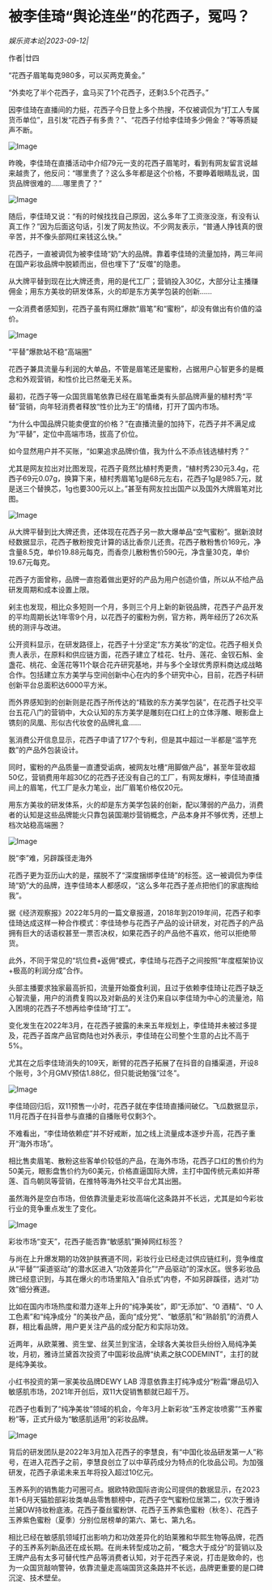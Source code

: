 # 被李佳琦“舆论连坐”的花西子，冤吗？

*娱乐资本论|2023-09-12|*

作者|廿四

“花西子眉笔每克980多，可以买两克黄金。”

“外卖吃了半个花西子，盒马买了1个花西子，还剩3.5个花西子。”

因李佳琦在直播间的力挺，花西子今日登上多个热搜，不仅被调侃为“打工人专属货币单位”，且引发“花西子有多贵？”、“花西子付给李佳琦多少佣金？”等等质疑声不断。

![Image](https://mmbiz.qpic.cn/sz_mmbiz_png/HKEDX7MqXK3ykFQ2O82Vqlp5Z9JHnSYiaOAW3D5tJ4swvfW6IOad2lgeRWQKxEjWyYKlX2dhkrM9xBKWr2QiajJw/640?wx_fmt=png&wxfrom=5&wx_lazy=1&wx_co=1)

昨晚，李佳琦在直播活动中介绍79元一支的花西子眉笔时，看到有网友留言说越来越贵了，他反问：“哪里贵了？这么多年都是这个价格，不要睁着眼睛乱说，国货品牌很难的……哪里贵了？”

![Image](https://mmbiz.qpic.cn/sz_mmbiz_png/HKEDX7MqXK3ykFQ2O82Vqlp5Z9JHnSYiaJrwnjjfFZicqxk3SSOWPbR0VEroDIAjicAdFezLyl4NA3fFVyjS1FLsw/640?wx_fmt=png&wxfrom=5&wx_lazy=1&wx_co=1)

随后，李佳琦又说：“有的时候找找自己原因，这么多年了工资涨没涨，有没有认真工作？”因为后面这句话，引发了网友热议。不少网友表示，“普通人挣钱真的很辛苦，并不像头部网红来钱这么快。”

花西子，一直被调侃为被李佳琦“奶”大的品牌。靠着李佳琦的流量加持，两三年间在国产彩妆品牌中脱颖而出，但也埋下了“反噬”的隐患。

从大牌平替到现在比大牌还贵，用的是代工厂；营销投入30亿，大部分让主播赚佣金；用东方美妆的研发体系，火的却是东方美学包装的创新……

一众消费者感知到，花西子虽有网红爆款“眉笔”和“蜜粉”，却没有做出有价值的溢价。

![Image](https://mmbiz.qpic.cn/mmbiz_png/HKEDX7MqXK0nTTS7DaVdWJfbK1TSibe1dzNbXY9ziaVTicYibfjmgR3qEKT1t7eicmowRnW51cJkK5V8S2J9Jpx83Jw/640?wx_fmt=png&tp=wxpic&wxfrom=5&wx_lazy=1&wx_co=1)

“平替”爆款站不稳“高端圈”

花西子兼具流量与利润的大单品，不管是眉笔还是蜜粉，占据用户心智更多的是概念和外观营销，和性价比已然毫无关系。

最初，花西子等一众国货眉笔依靠已经在眉笔垂类有头部品牌声量的植村秀“平替”营销，向年轻消费者释放“性价比为王”的情绪，打开了国内市场。

“为什么中国品牌只能卖便宜的价格？”在直播流量的加持下，花西子并不满足成为“平替”，定位中高端市场，拔高了价位。

如今显然用户并不买账，“如果追求品牌价值，我为什么不添点钱选植村秀？”

尤其是网友拉出对比图发现，花西子竟然比植村秀更贵，“植村秀230元3.4g，花西子69元0.07g，换算下来，植村秀眉笔1g是68元左右，花西子1g是985.7元，就是送三个替换芯，1g也要300元以上。”甚至有网友拉出国产以及国外大牌眉笔对比图。

![Image](https://mmbiz.qpic.cn/sz_mmbiz_png/HKEDX7MqXK3ykFQ2O82Vqlp5Z9JHnSYiafStIZfjwNncWLQOw2cJiaBN0G7FVBDV1fewlEmybia3AjeUUxN7VgGGw/640?wx_fmt=png&wxfrom=5&wx_lazy=1&wx_co=1)

从大牌平替到比大牌还贵，还体现在花西子另一款大爆单品“空气蜜粉”。据新浪财经数据显示，花西子散粉按克计算的话比香奈儿还贵。花西子散粉售价169元，净含量8.5克，单价19.88元每克，而香奈儿散粉售价590元，净含量30克，单价19.67元每克。

花西子方面曾称，品牌一直抱着做出更好的产品为用户创造价值，所以从不给产品研发周期和成本设置上限。

剁主也发现，相比众多短则一个月，多则三个月上新的新锐品牌，花西子产品开发的平均周期长达1年零9个月，以花西子的蜜粉为例，官方称，两年经历了26次系统的测评与改进。

公开资料显示，在研发路径上，花西子十分坚定“东方美妆”的定位。花西子相关负责人表示，在原料和供应链方面，花西子建立了桂花、牡丹、莲花、金钗石斛、金盏花、桃花、金莲花等11个联合花卉研究基地，并与多个全球优秀原料商达成战略合作。包括建立东方美学与空间创新中心在内的多个研究中心，目前，花西子科研创新平台总面积达6000平方米。

而外界感知到的创新则是花西子所传达的“精致的东方美学包装”，在花西子社交平台五花八门的营销中，大众认知的东方美学是雕刻在口红上的立体浮雕、眼影盘上镌刻的凤凰、形似古代妆奁的品牌礼盒……

氢消费公开信息显示，花西子申请了177个专利，但是其中超过一半都是“滥竽充数”的产品外包装设计。

同时，蜜粉的产品质量一直遭受诟病，被网友吐槽“用脚做产品”，甚至年营收超50亿，营销费用年超30亿的花西子还没有自己的工厂，有网友爆料，李佳琦直播间上的眉笔，代工厂是永力笔业，出厂眉笔价格仅20元。

用东方美妆的研发体系，火的却是东方美学包装的创新，配以薄弱的产品力，消费者的认知是这些品牌能火只靠包装国潮炒营销概念，产品本身并不够优秀，还想上档次站稳高端圈？

![Image](https://mmbiz.qpic.cn/mmbiz_png/HKEDX7MqXK0nTTS7DaVdWJfbK1TSibe1dCu1bg1xFbxZ1QPOOxOQLD5FebV5Hk1dvYPyFibIIxqqnTpaTNjbMYFg/640?wx_fmt=png&tp=wxpic&wxfrom=5&wx_lazy=1&wx_co=1)

脱“李”难，另辟蹊径走海外

花西子更为亚历山大的是，摆脱不了“深度捆绑李佳琦”的标签。这一被调侃为李佳琦“奶”大的品牌，连李佳琦本人都感叹，“这么多年花西子差点把他们的家底掏给我”。

据《经济观察报》2022年5月的一篇文章报道，2018年到2019年间，花西子和李佳琦达成这样一种合作模式：李佳琦参与花西子产品的设计研发，对花西子的产品拥有巨大的话语权甚至一票否决权，如果花西子的产品他不喜欢，他可以拒绝带货。

此外，不同于常见的“坑位费+返佣”模式，李佳琦与花西子之间按照“年度框架协议+极高的利润分成”合作。

头部主播要求独家最高折扣，流量开始蚕食利润，且过于依赖李佳琦让花西子缺乏心智流量，用户的消费复购以及对新品的关注仍来自以李佳琦为中心的流量池，陷入困境的花西子不想再给李佳琦“打工”。

变化发生在2022年3月，在花西子披露的未来五年规划上，李佳琦并未被过多提及，花西子首席产品官商陆也对外表示，李佳琦在公司整个生意的占比不高于5%。

尤其在之后李佳琦消失的109天，断臂的花西子拓展了在抖音的自播渠道，开设8个账号，3个月GMV预估1.88亿，但只能说勉强“过冬”。

![Image](https://mmbiz.qpic.cn/sz_mmbiz_png/HKEDX7MqXK3ykFQ2O82Vqlp5Z9JHnSYiaiby48c2IVaLryrwNFXvrv5U2W95pSJTLiafuTP0JaaGXoVb8sU3NaSibg/640?wx_fmt=png&wxfrom=5&wx_lazy=1&wx_co=1)

李佳琦回归后，双11预售一小时，花西子就在李佳琦直播间破亿。飞瓜数据显示，11月花西子在抖音参与直播的自播账号仅剩3个。

不难看出，“李佳琦依赖症”并不好戒断，加之线上流量成本逐步升高，花西子重开“海外市场”。

相比售卖眉笔、散粉这些客单价较低的产品，在海外市场，花西子口红的售价约为50美元，眼影盘售价约为60美元，价格直逼国际大牌，主打中国传统元素如并蒂莲、百鸟朝凤等营销，在推特等海外社交平台尤其出圈。

虽然海外是空白市场，但依靠流量走彩妆高端化这条路并不长远，尤其是如今彩妆行业的竞争重点发生了变化。

![Image](https://mmbiz.qpic.cn/mmbiz_png/HKEDX7MqXK0nTTS7DaVdWJfbK1TSibe1dylCVzeKibfWA81MT3EDZHc4icibPecH9m9uM7l6ZdAMuZEJ7jFcZtgNHg/640?wx_fmt=png&tp=wxpic&wxfrom=5&wx_lazy=1&wx_co=1)

彩妆市场“变天”，花西子能否靠“敏感肌”撕掉网红标签？

与尚在上升爆发期的功效护肤赛道不同，彩妆行业已经走过供应链红利，竞争维度从“平替”“渠道驱动”的潜水区进入“功效差异化”“产品驱动”的深水区。很多彩妆品牌已经意识到，与其在爆火的市场里陷入“自杀式”内卷，不如另辟蹊径，选对“功效”细分赛道。

比如在国内市场热度和潜力逐年上升的“纯净美妆”，即“无添加”、“0 酒精”、“0 人工色素”和“纯净成分 ”的美妆产品，面向“成分党”、“敏感肌”和“熟龄肌”的消费人群，相比看品牌，用户更关注产品的成分配方和实际功效。

近两年，从欧莱雅、资生堂、丝芙兰到宝洁，全球各大美妆巨头纷纷入局纯净美妆，月初，雅诗兰黛首次投资了中国彩妆品牌“纨素之肤CODEMINT”，主打的就是纯净美妆。

小红书投资的第一家美妆品牌DEWY LAB 淂意依靠主打纯净成分“粉霜”爆品切入敏感肌市场，2021年开创后，双11大促销售额就已超千万。

花西子也看到了“纯净美妆”领域的机会，今年3月上新彩妆“玉养定妆喷雾”“玉养蜜粉”等，正式升级为“敏感肌适用”的彩妆品牌。

![Image](https://mmbiz.qpic.cn/sz_mmbiz_png/HKEDX7MqXK3ykFQ2O82Vqlp5Z9JHnSYiaKr5RP1rzlkuUaIC5RSibEUsIk4tznrxicNKkWBJtiakuibmNibMxNOH6Elg/640?wx_fmt=png&wxfrom=5&wx_lazy=1&wx_co=1)

背后的研发团队是2022年3月加入花西子的李慧良，有“中国化妆品研发第一人”称号，在进入花西子之前，李慧良创立了以中草药成分为特点的化妆品公司。为加强研发，花西子承诺未来五年将投入超过10亿元。

玉养系列的销售能力可圈可点。据欧特欧国际咨询公司提供的数据显示，在2023年1-6月天猫脸部彩妆类单品零售额榜中，花西子空气蜜粉位居第二，仅次于雅诗兰黛DW持妆粉底液。花西子蚕丝蜜粉饼、花西子玉养紫色蜜粉（秋冬）、花西子玉养紫色蜜粉（夏季）分别位居榜单的第六、第七、第九名。

相比已经在敏感肌领域打出影响力和功效差异化的珀莱雅和华熙生物等品牌，花西子的玉养系列新品还在成长期。在尚未转型成功之前，“概念大于成分”的营销以及王牌产品有太多可替代性产品等消费者认知，对于花西子来说，打击是致命的，也为一众国货敲响警钟，依靠流量走高端国货这条路并不长远，品牌更重要的是口碑沉淀、技术壁垒。

